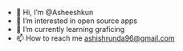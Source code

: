 - 👋 Hi, I’m @Asheeshkun
- 👀 I’m interested in open source apps
- 🌱 I’m currently learning graficing
- 📫 How to reach me ashishrunda96@gmail.com

<!---
Asheeshkun/Asheeshkun is a ✨ special ✨ repository because its `README.md` (this file) appears on your GitHub profile.
You can click the Preview link to take a look at your changes.
--->

